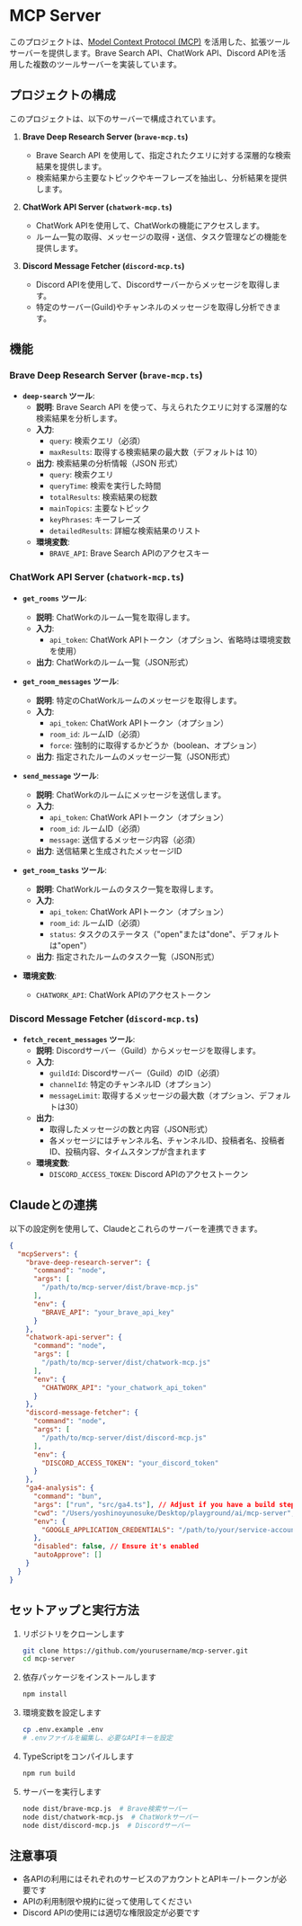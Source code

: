 # MCP Server

このプロジェクトは、[Model Context Protocol (MCP)](https://github.com/modelcontextprotocol) を活用した、拡張ツールサーバーを提供します。Brave Search API、ChatWork API、Discord APIを活用した複数のツールサーバーを実装しています。

## プロジェクトの構成

このプロジェクトは、以下のサーバーで構成されています。

1. **Brave Deep Research Server (`brave-mcp.ts`)**
   * Brave Search API を使用して、指定されたクエリに対する深層的な検索結果を提供します。
   * 検索結果から主要なトピックやキーフレーズを抽出し、分析結果を提供します。

2. **ChatWork API Server (`chatwork-mcp.ts`)**
   * ChatWork APIを使用して、ChatWorkの機能にアクセスします。
   * ルーム一覧の取得、メッセージの取得・送信、タスク管理などの機能を提供します。

3. **Discord Message Fetcher (`discord-mcp.ts`)**
   * Discord APIを使用して、Discordサーバーからメッセージを取得します。
   * 特定のサーバー(Guild)やチャンネルのメッセージを取得し分析できます。

## 機能

### Brave Deep Research Server (`brave-mcp.ts`)

* **`deep-search` ツール**:
  * **説明**: Brave Search API を使って、与えられたクエリに対する深層的な検索結果を分析します。
  * **入力**:
    * `query`: 検索クエリ（必須）
    * `maxResults`: 取得する検索結果の最大数（デフォルトは 10）
  * **出力**: 検索結果の分析情報（JSON 形式）
    * `query`: 検索クエリ
    * `queryTime`: 検索を実行した時間
    * `totalResults`: 検索結果の総数
    * `mainTopics`: 主要なトピック
    * `keyPhrases`: キーフレーズ
    * `detailedResults`: 詳細な検索結果のリスト
  * **環境変数**:
    * `BRAVE_API`: Brave Search APIのアクセスキー

### ChatWork API Server (`chatwork-mcp.ts`)

* **`get_rooms` ツール**:
  * **説明**: ChatWorkのルーム一覧を取得します。
  * **入力**:
    * `api_token`: ChatWork APIトークン（オプション、省略時は環境変数を使用）
  * **出力**: ChatWorkのルーム一覧（JSON形式）

* **`get_room_messages` ツール**:
  * **説明**: 特定のChatWorkルームのメッセージを取得します。
  * **入力**:
    * `api_token`: ChatWork APIトークン（オプション）
    * `room_id`: ルームID（必須）
    * `force`: 強制的に取得するかどうか（boolean、オプション）
  * **出力**: 指定されたルームのメッセージ一覧（JSON形式）

* **`send_message` ツール**:
  * **説明**: ChatWorkのルームにメッセージを送信します。
  * **入力**:
    * `api_token`: ChatWork APIトークン（オプション）
    * `room_id`: ルームID（必須）
    * `message`: 送信するメッセージ内容（必須）
  * **出力**: 送信結果と生成されたメッセージID

* **`get_room_tasks` ツール**:
  * **説明**: ChatWorkルームのタスク一覧を取得します。
  * **入力**:
    * `api_token`: ChatWork APIトークン（オプション）
    * `room_id`: ルームID（必須）
    * `status`: タスクのステータス（"open"または"done"、デフォルトは"open"）
  * **出力**: 指定されたルームのタスク一覧（JSON形式）

* **環境変数**:
  * `CHATWORK_API`: ChatWork APIのアクセストークン

### Discord Message Fetcher (`discord-mcp.ts`)

* **`fetch_recent_messages` ツール**:
  * **説明**: Discordサーバー（Guild）からメッセージを取得します。
  * **入力**:
    * `guildId`: Discordサーバー（Guild）のID（必須）
    * `channelId`: 特定のチャンネルID（オプション）
    * `messageLimit`: 取得するメッセージの最大数（オプション、デフォルトは30）
  * **出力**:
    * 取得したメッセージの数と内容（JSON形式）
    * 各メッセージにはチャンネル名、チャンネルID、投稿者名、投稿者ID、投稿内容、タイムスタンプが含まれます
  * **環境変数**:
    * `DISCORD_ACCESS_TOKEN`: Discord APIのアクセストークン

## Claudeとの連携

以下の設定例を使用して、Claudeとこれらのサーバーを連携できます。

```json
{
  "mcpServers": {
    "brave-deep-research-server": {
      "command": "node",
      "args": [
        "/path/to/mcp-server/dist/brave-mcp.js"
      ],
      "env": {
        "BRAVE_API": "your_brave_api_key"
      }
    },
    "chatwork-api-server": {
      "command": "node",
      "args": [
        "/path/to/mcp-server/dist/chatwork-mcp.js"
      ],
      "env": {
        "CHATWORK_API": "your_chatwork_api_token"
      }
    },
    "discord-message-fetcher": {
      "command": "node",
      "args": [
        "/path/to/mcp-server/dist/discord-mcp.js"
      ],
      "env": {
        "DISCORD_ACCESS_TOKEN": "your_discord_token"
      }
    },
    "ga4-analysis": {
      "command": "bun",
      "args": ["run", "src/ga4.ts"], // Adjust if you have a build step or use node
      "cwd": "/Users/yoshinoyunosuke/Desktop/playground/ai/mcp-server", // Ensure this is the correct path to your project
      "env": {
        "GOOGLE_APPLICATION_CREDENTIALS": "/path/to/your/service-account-key.json" // Replace with the actual path to your key file
      },
      "disabled": false, // Ensure it's enabled
      "autoApprove": []
    }
  }
}
```

## セットアップと実行方法

1. リポジトリをクローンします
   ```bash
   git clone https://github.com/yourusername/mcp-server.git
   cd mcp-server
   ```

2. 依存パッケージをインストールします
   ```bash
   npm install
   ```

3. 環境変数を設定します
   ```bash
   cp .env.example .env
   # .envファイルを編集し、必要なAPIキーを設定
   ```

4. TypeScriptをコンパイルします
   ```bash
   npm run build
   ```

5. サーバーを実行します
   ```bash
   node dist/brave-mcp.js  # Brave検索サーバー
   node dist/chatwork-mcp.js  # ChatWorkサーバー
   node dist/discord-mcp.js  # Discordサーバー
   ```

## 注意事項

* 各APIの利用にはそれぞれのサービスのアカウントとAPIキー/トークンが必要です
* APIの利用制限や規約に従って使用してください
* Discord APIの使用には適切な権限設定が必要です

